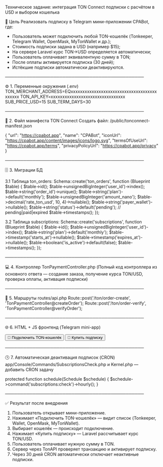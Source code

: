 Техническое задание: интеграция TON Connect подписки с расчётом в USD и выбором кошелька

🎯 Цель
Реализовать подписку в Telegram мини-приложении CPABot, где:

- Пользователь может подключить любой TON-кошелёк (Tonkeeper, Telegram Wallet, OpenMask, MyTonWallet и др.);
- Стоимость подписки задана в USD (например $15);
- На сервере Laravel курс TON→USD определяется автоматически;
- Пользователь оплачивает эквивалентную сумму в TON;
- После оплаты активируется подписка (30 дней);
- Истёкшие подписки автоматически деактивируются.

──────────────────────────────────────────────

⚙️ 1. Переменные окружения (.env)
TON_MERCHANT_ADDRESS=EQxxxxxxxxxxxxxxxxxxxxxxxxxxxxxxxxxxxxxxxxxxx
TON_API_KEY=xxxxxxxxxxxxxxxxxxxxxxxxxxxxxxxx
SUB_PRICE_USD=15
SUB_TERM_DAYS=30

──────────────────────────────────────────────

🧩 2. Файл манифеста TON Connect
Создать файл: /public/tonconnect-manifest.json

{
  "url": "https://cpabot.app",
  "name": "CPABot",
  "iconUrl": "https://cpabot.app/content/images/icons/logo.svg",
  "termsOfUseUrl": "https://cpabot.app/terms",
  "privacyPolicyUrl": "https://cpabot.app/privacy"
}

──────────────────────────────────────────────

🗄 3. Миграции БД

3.1 Таблица ton_orders:
Schema::create('ton_orders', function (Blueprint $table) {
    $table->id();
    $table->unsignedBigInteger('user_id')->index();
    $table->string('order_id')->unique();
    $table->string('plan')->default('monthly');
    $table->unsignedBigInteger('amount_nano');
    $table->decimal('rate_ton_usd', 10, 4)->nullable();
    $table->string('payer_wallet')->nullable();
    $table->string('status')->default('pending'); // pending|paid|expired
    $table->timestamps();
});

3.2 Таблица subscriptions:
Schema::create('subscriptions', function (Blueprint $table) {
    $table->id();
    $table->unsignedBigInteger('user_id')->index();
    $table->string('plan')->default('monthly');
    $table->timestamp('starts_at')->nullable();
    $table->timestamp('expires_at')->nullable();
    $table->boolean('is_active')->default(false);
    $table->timestamps();
});

──────────────────────────────────────────────

💻 4. Контроллер TonPaymentController.php
(Полный код контроллера из основного ответа — создание заказа, получение курса TON/USD, проверка оплаты, активация подписки)

──────────────────────────────────────────────

🔗 5. Маршруты routes/api.php
Route::post('/ton/order-create', 'TonPaymentController@createOrder');
Route::post('/ton/order-verify', 'TonPaymentController@verifyOrder');

──────────────────────────────────────────────

🌐 6. HTML + JS фронтенд (Telegram mini-app)

<script src="https://unpkg.com/@tonconnect/sdk@latest/dist/tonconnect-sdk.min.js"></script>

<button id="connectTon" class="home-form__button">🔗 Подключить TON-кошелёк</button>
<button id="buyTon" class="home-form__button">💎 Купить подписку</button>

<script>
const tonConnect = new TON_CONNECT.TonConnect({
  manifestUrl: 'https://cpabot.app/tonconnect-manifest.json'
});

// Подключение с выбором кошелька
document.getElementById('connectTon').onclick = async () => {
  try {
    const wallets = await tonConnect.getWallets();
    if (!wallets.length) {
      alert("Нет доступных кошельков. Установите Tonkeeper или Telegram Wallet.");
      return;
    }

    let html = '<h3 style="margin-bottom:10px">Выберите кошелёк:</h3>';
    wallets.forEach((w, i) => {
      html += `<button style="display:block;margin:5px;padding:8px 12px;border-radius:8px;width:100%;text-align:left"
                 onclick="selectWallet(${i})">
                 <img src="${w.image}" width="24" height="24" style="vertical-align:middle;margin-right:6px">
                 ${w.name}
               </button>`;
    });
    const modal = document.createElement('div');
    modal.innerHTML = html;
    modal.style.cssText = 'position:fixed;top:50%;left:50%;transform:translate(-50%,-50%);background:#fff;padding:15px;border-radius:12px;z-index:9999;width:260px;text-align:center';
    document.body.appendChild(modal);

    window.selectWallet = async (i) => {
      const wallet = wallets[i];
      try {
        await tonConnect.connect(wallet);
        alert(`✅ Подключен ${wallet.name}`);
        modal.remove();
      } catch(e){ alert("Ошибка подключения"); }
    };

  } catch(e){
    alert("Ошибка при получении списка кошельков");
  }
};

// Оплата
document.getElementById('buyTon').onclick = async () => {
  if (!tonConnect.wallet) return alert("Сначала подключите кошелёк");

  const res = await fetch('/api/ton/order-create', {
    method:'POST',
    headers:{'Content-Type':'application/json'},
    body:JSON.stringify({ plan:'monthly' })
  }).then(r=>r.json());

  if (!res.ok) return alert("Ошибка: "+res.message);

  alert(`Стоимость подписки: ${res.usd}$ ≈ ${res.ton} TON\nКурс: 1 TON = ${res.rate}$`);

  const tx = {
    validUntil: Math.floor(Date.now()/1000)+600,
    messages: [{
      address: res.merchantAddress,
      amount: String(res.amountNano),
      payload: btoa(`CPABOT:${res.orderId}`)
    }]
  };

  try {
    await tonConnect.sendTransaction(tx);
    alert("Платёж отправлен, идёт проверка…");

    const verify = await fetch('/api/ton/order-verify', {
      method:'POST',
      headers:{'Content-Type':'application/json'},
      body:JSON.stringify({
        order_id:res.orderId,
        wallet:tonConnect.wallet.account.address
      })
    }).then(r=>r.json());

    alert(verify.ok ? "✅ Подписка активирована!" : "⏳ Оплата в пути, попробуйте позже");
  } catch(e){ alert("Платёж отменён"); }
};
</script>

──────────────────────────────────────────────

🕓 7. Автоматическая деактивация подписок (CRON)
app/Console/Commands/SubscriptionsCheck.php и Kernel.php — добавить CRON задачу

protected function schedule(Schedule $schedule)
{
    $schedule->command('subscriptions:check')->hourly();
}

──────────────────────────────────────────────

✅ Результат после внедрения

1. Пользователь открывает мини-приложение.
2. Нажимает «Подключить TON-кошелёк» — видит список (Tonkeeper, Wallet, OpenMask, MyTonWallet).
3. Выбирает кошелёк — происходит подключение.
4. Нажимает «Купить подписку» — Laravel рассчитывает курс TON/USD.
5. Пользователь оплачивает нужную сумму в TON.
6. Сервер через TonAPI проверяет транзакцию и активирует подписку.
7. Через 30 дней CRON автоматически отключает неактивные подписки.
